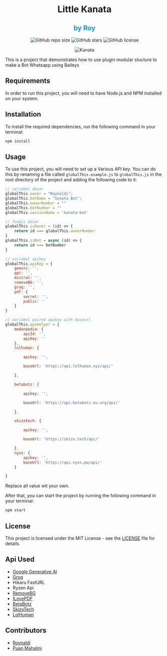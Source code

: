 <div align="center">
<h1>Little Kanata</h1>
<h2 style="color:#1496DC">by Roy</h2>

![GitHub repo size](https://img.shields.io/github/repo-size/idlanyor/kanata-v2)
![GitHub stars](https://img.shields.io/github/stars/idlanyor/kanata-v2?style=social)
![GitHub license](https://img.shields.io/github/license/idlanyor/kanata-v2)

![Kanata](https://telegra.ph/file/8360caca1efd0f697d122.jpg)

</div>


This is a project that demonstrates how to use plugin modular stucture to make a Bot Whatsapp using Baileys

## Requirements

In order to run this project, you will need to have Node.js and NPM installed on your system.

## Installation

To install the required dependencies, run the following command in your terminal:

```bash
npm install
```

## Usage

To use this project, you will need to set up a Various API key. You can do this by renaming a file called `globalThis.example.js` to `globalThis.js` in the root directory of the project and adding the following code to it:

```javascript
// variabel dasar
globalThis.owner = "Roynaldi";
globalThis.botName = "Sonata Bot";
globalThis.ownerNumber = ""
globalThis.botNumber = ""
globalThis.sessionName = 'kanata-bot'

// fungsi dasar
globalThis.isOwner = (id) => {
    return id === globalThis.ownerNumber
}
globalThis.isBot = async (id) => {
    return id === botNumber
}

// variabel apikey
globalThis.apiKey = {
    gemini: '',
    gpt: '',
    mistral: '',
    removeBG: '',
    groq: '',
    pdf: {
        secret: '',
        public: ''
    }
}

// variabel paired apikey with baseurl
globalThis.apiHelper = {
    medanpedia: {
        apiId: '',
        apiKey: ''
    },
    lolhuman: {

        apikey: '',

        baseUrl: 'https://api.lolhuman.xyz/api/'

    },

    betabotz: {

        apikey: '',

        baseUrl: 'https://api.betabotz.eu.org/api/'

    },

    skizotech: {

        apikey: '',

        baseUrl: 'https://skizo.tech/api/'

    },
    nyxs: {
        apikey: '',
        baseUrl: 'https://api.nyxs.pw/api/'
    }

}

```

Replace all value wit your own.

After that, you can start the project by running the following command in your terminal:

```bash
npm start
```


## License

This project is licensed under the MIT License - see the [LICENSE](LICENSE) file for details.

## Api Used

- [Google Generative AI](https://github.com/GoogleCloudPlatform/generative-ai)
- [Groq](https://groq.com/)
- Hikaru FastURL
- Ryzen Api
- [RemoveBG](https://www.remove.bg/id/api)
- [ILovePDF](https://www.iloveapi.com/)
- [BetaBotz](https://api.betabotz.eu.org/)
- [SkizoTech](https://skizo.tech/)
- [LolHuman](https://api.lolhuman.xyz/)

## Contributors
- [Roynaldi](https://github.com/idlanyor)
- [Puan Mahalini](https://github.com/puanmahalini)

